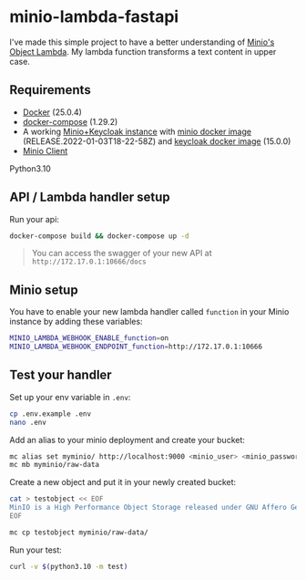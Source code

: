 # minio-lambda-fastapi

I've made this simple project to have a better understanding of [Minio's Object Lambda](https://min.io/docs/minio/linux/developers/transforms-with-object-lambda.html). My lambda function transforms a text content in upper case.

## Requirements

- [Docker](https://www.docker.com/) (25.0.4)
- [docker-compose](https://docs.docker.com/compose/) (1.29.2)
- A working [Minio+Keycloak instance](https://github.com/cht42/minio-keycloak) with [minio docker image](https://quay.io/repository/minio/minio?tab=tags&tag=latest) (RELEASE.2022-01-03T18-22-58Z) and [keycloak docker image](https://quay.io/repository/keycloak/keycloak) (15.0.0)
- [Minio Client](https://github.com/minio/mc)

Python3.10

## API / Lambda handler setup

Run your api:

```bash
docker-compose build && docker-compose up -d
```

> You can access the swagger of your new API at `http://172.17.0.1:10666/docs`

## Minio setup

You have to enable your new lambda handler called `function` in your Minio instance by adding these variables:

```bash
MINIO_LAMBDA_WEBHOOK_ENABLE_function=on 
MINIO_LAMBDA_WEBHOOK_ENDPOINT_function=http://172.17.0.1:10666
```

## Test your handler

Set up your env variable in `.env`: 

```bash
cp .env.example .env
nano .env
```

Add an alias to your minio deployment and create your bucket:

```bash
mc alias set myminio/ http://localhost:9000 <minio_user> <minio_password>
mc mb myminio/raw-data
```

Create a new object and put it in your newly created bucket:

```bash
cat > testobject << EOF
MinIO is a High Performance Object Storage released under GNU Affero General Public License v3.0. It is API compatible with Amazon S3 cloud storage service. Use MinIO to build high performance infrastructure for machine learning, analytics and application data workloads.
EOF

mc cp testobject myminio/raw-data/
```

Run your test:

```bash
curl -v $(python3.10 -m test)
```

